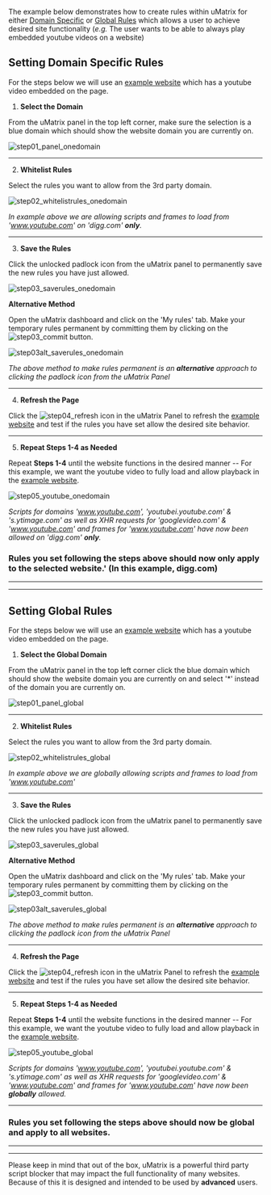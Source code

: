 The example below demonstrates how to create rules within uMatrix for either [Domain Specific](https://github.com/gorhill/uMatrix/wiki/Setting-Domain-Specific-&-Global-Rules#setting-domain-specific-rules) or [Global Rules](https://github.com/gorhill/uMatrix/wiki/Setting-Domain-Specific-&-Global-Rules#setting-global-rules) which allows a user to achieve desired site functionality (_e.g._ The user wants to be able to always play embedded youtube videos on a website) 

## Setting Domain Specific Rules
For the steps below we will use an [example website](http://digg.com/video/free-climber-pass) which has a youtube video embedded on the page.

1. **Select the Domain** 

From the uMatrix panel in the top left corner, make sure the selection is a blue domain which should show the website domain you are currently on.

![step01_panel_onedomain](https://cloud.githubusercontent.com/assets/6795795/25504703/eb3f9b18-2b6c-11e7-8659-92d34ff358aa.png)

***

2. **Whitelist Rules**

Select the rules you want to allow from the 3rd party domain. 

![step02_whitelistrules_onedomain](https://cloud.githubusercontent.com/assets/6795795/25504705/eb426ad2-2b6c-11e7-99e1-1dd33bc7f059.png)

_In example above we are allowing scripts and frames to load from 'www.youtube.com' on 'digg.com' **only**._

***

3. **Save the Rules**

Click the unlocked padlock icon from the uMatrix panel to permanently save the new rules you have just allowed.

![step03_saverules_onedomain](https://cloud.githubusercontent.com/assets/6795795/25504711/eb563224-2b6c-11e7-8a14-88622f4f8a17.png)

**Alternative Method**

Open the uMatrix dashboard and click on the 'My rules' tab. Make your temporary rules permanent by committing them by clicking on the 
![step03_commit](https://cloud.githubusercontent.com/assets/6795795/25504706/eb428db4-2b6c-11e7-868d-20be7594e9de.PNG) button.

![step03alt_saverules_onedomain](https://cloud.githubusercontent.com/assets/6795795/25504709/eb53a28e-2b6c-11e7-92b1-c88baa65b889.PNG)

_The above method to make rules permanent is an **alternative** approach to clicking the padlock icon from the uMatrix Panel_ 

***

4. **Refresh the Page**

Click the ![step04_refresh](https://cloud.githubusercontent.com/assets/6795795/25504712/eb584654-2b6c-11e7-87d3-cdea667edf26.png) icon in the uMatrix Panel to refresh the [example website](http://digg.com/video/free-climber-pass) and test if the rules you have set allow the desired site behavior.

***

5. **Repeat Steps 1-4 as Needed**

Repeat **Steps 1-4** until the website functions in the desired manner -- For this example, we want the youtube video to fully load and allow playback in the [example website](http://digg.com/video/free-climber-pass).

![step05_youtube_onedomain](https://cloud.githubusercontent.com/assets/6795795/25504713/eb60db98-2b6c-11e7-8921-18f411e490d6.png)

_Scripts for domains 'www.youtube.com', 'youtubei.youtube.com' & 's.ytimage.com' as well as XHR requests for 'googlevideo.com' & 'www.youtube.com' and frames for 'www.youtube.com' have now been allowed on 'digg.com' **only**._


### Rules you set following the steps above should now only apply to the **selected** website.' (In this example, digg.com) 
***
***


## Setting Global Rules 

For the steps below we will use an [example website](http://digg.com/video/free-climber-pass) which has a youtube video embedded on the page.

1. **Select the Global Domain** 

From the uMatrix panel in the top left corner click the blue domain which should show the website domain you are currently on and select '*' instead of the domain you are currently on.

![step01_panel_global](https://cloud.githubusercontent.com/assets/6795795/25504702/eb3cc6ae-2b6c-11e7-9757-cbc740abeed9.png)

***

2. **Whitelist Rules**

Select the rules you want to allow from the 3rd party domain. 

![step02_whitelistrules_global](https://cloud.githubusercontent.com/assets/6795795/25504704/eb3ff162-2b6c-11e7-94da-062444c1ce65.png)

_In example above we are globally allowing scripts and frames to load from 'www.youtube.com'_

***

3. **Save the Rules**

Click the unlocked padlock icon from the uMatrix panel to permanently save the new rules you have just allowed.

![step03_saverules_global](https://cloud.githubusercontent.com/assets/6795795/25504707/eb46c848-2b6c-11e7-81b6-857cf5c996b0.png)

**Alternative Method**

Open the uMatrix dashboard and click on the 'My rules' tab. Make your temporary rules permanent by committing them by clicking on the 
![step03_commit](https://cloud.githubusercontent.com/assets/6795795/25504706/eb428db4-2b6c-11e7-868d-20be7594e9de.PNG) button.

![step03alt_saverules_global](https://cloud.githubusercontent.com/assets/6795795/25504708/eb50f516-2b6c-11e7-9f78-e3b825a36a2c.PNG)

_The above method to make rules permanent is an **alternative** approach to clicking the padlock icon from the uMatrix Panel_ 

***

4. **Refresh the Page**

Click the ![step04_refresh](https://cloud.githubusercontent.com/assets/6795795/25504712/eb584654-2b6c-11e7-87d3-cdea667edf26.png) icon in the uMatrix Panel to refresh the [example website](http://digg.com/video/free-climber-pass) and test if the rules you have set allow the desired site behavior.

***

5. **Repeat Steps 1-4 as Needed**

Repeat **Steps 1-4** until the website functions in the desired manner -- For this example, we want the youtube video to fully load and allow playback in the [example website](http://digg.com/video/free-climber-pass).

![step05_youtube_global](https://cloud.githubusercontent.com/assets/6795795/25504710/eb54d564-2b6c-11e7-8a2c-48a0613b2ca1.png)

_Scripts for domains 'www.youtube.com', 'youtubei.youtube.com' & 's.ytimage.com' as well as XHR requests for 'googlevideo.com' & 'www.youtube.com' and frames for 'www.youtube.com' have now been **globally** allowed._

***

### Rules you set following the steps above should now be global and **apply to all websites**.
***
***


Please keep in mind that out of the box, uMatrix is a powerful third party script blocker that may impact the full functionality of many websites. Because of this it is designed and intended to be used by **advanced** users. 